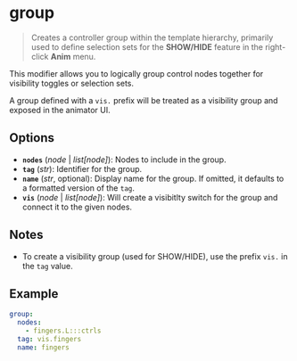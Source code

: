 # group

> Creates a controller group within the template hierarchy, primarily used to define selection sets for the **SHOW/HIDE** feature in the right-click **Anim** menu.

This modifier allows you to logically group control nodes together for visibility toggles or selection sets.

A group defined with a `vis.` prefix will be treated as a visibility group and exposed in the animator UI.


## Options

- **`nodes`** (*node* | *list[node]*): Nodes to include in the group.
- **`tag`** (*str*): Identifier for the group.
- **`name`** (*str*, optional): Display name for the group. If omitted, it defaults to a formatted version of the `tag`.
- **`vis`** (*node* | *list[node]*): Will create a visibitlty switch for the group and connect it to the given nodes.


## Notes

- To create a visibility group (used for SHOW/HIDE), use the prefix `vis.` in the `tag` value.


## Example

```yaml
group:
  nodes:
    - fingers.L:::ctrls
  tag: vis.fingers
  name: fingers
```
